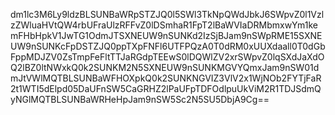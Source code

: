 dm1lc3M6Ly9ldzBLSUNBaWRpSTZJQ0l5SWl3TkNpQWdJbkJ6SWpvZ0l1VzlzZWluaHVtQW4rbUFraUlzRFFvZ0lDSmhaR1FpT2lBaWVIaDRMbmxwYm1kemFHbHpkV1JwTG1OdmJTSXNEUW9nSUNKd2IzSjBJam9nSWpRME15SXNEUW9nSUNKcFpDSTZJQ0ppTXpFNFl6UTFPQzA0T0dRM0xUUXdaall0T0dGbFppMDJZV0ZsTmpFeFltTTJaRGdpTEEwS0lDQWlZV2xrSWpvZ0lqSXdJaXdOQ2lBZ0ltNWxkQ0k2SUNKM2N5SXNEUW9nSUNKMGVYQmxJam9nSW01dmJtVWlMQTBLSUNBaWFHOXpkQ0k2SUNKNGVIZ3VlV2x1WjNOb2FYTjFaR2t1WTI5dElpd05DaUFnSW5CaGRHZ2lPaUFpTDFOdlpuUkViM2R1TDJSdmQyNGlMQTBLSUNBaWRHeHpJam9nSW5Sc2N5SU5DbjA9Cg==
